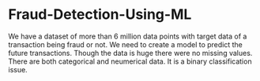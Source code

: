 # Fraud-Detection-Using-ML
We have a dataset of more than 6 million data points with target data of a transaction being fraud or not. 
We need to create a model to predict the future transactions. Though the data is huge there were no missing values. There are both categorical 
and neumerical data.
It is a binary classification issue.
